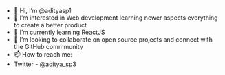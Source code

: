 - 👋 Hi, I’m @adityasp1
- 👀 I’m interested in Web development learning newer aspects everything to create a better product
- 🌱 I’m currently learning ReactJS 
- 💞️ I’m looking to collaborate on open source projects and connect with the GitHub commmunity
- 📫 How to reach me:
- Twitter - @aditya_sp3

<!---
adityasp1/adityasp1 is a ✨ special ✨ repository because its `README.md` (this file) appears on your GitHub profile.
You can click the Preview link to take a look at your changes.
--->
